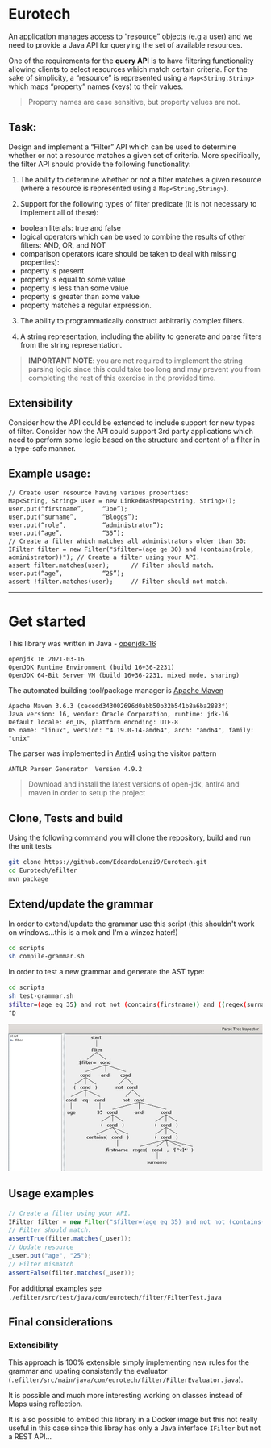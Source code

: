 # Eurotech

An application manages access to “resource” objects (e.g a user) and we need to
provide a Java API for querying the set of available resources. 

One of the requirements for the **query API** is to have filtering functionality allowing clients to
select resources which match certain criteria. For the sake of simplicity, a “resource”
is represented using a `Map<String,String>` which maps “property” names (keys) to
their values. 

> Property names are case sensitive, but property values are not.


## Task:

Design and implement a “Filter” API which can be used to determine whether or not
a resource matches a given set of criteria. More specifically, the filter API should
provide the following functionality:

1. The ability to determine whether or not a filter matches a given resource (where a
resource is represented using a `Map<String,String>`).

2. Support for the following types of filter predicate (it is not necessary to implement all
of these):

* boolean literals: true and false
* logical operators which can be used to combine the results of other filters: AND, OR,
and NOT
* comparison operators (care should be taken to deal with missing properties):
* property is present
* property is equal to some value
* property is less than some value
* property is greater than some value
* property matches a regular expression.

3. The ability to programmatically construct arbitrarily complex filters.

4. A string representation, including the ability to generate and parse filters from the
string representation. 

> **IMPORTANT NOTE**: you are not required to implement the
string parsing logic since this could take too long and may prevent you from
completing the rest of this exercise in the provided time.


## Extensibility

Consider how the API could be extended to include support for new types of filter.
Consider how the API could support 3rd party applications which need to perform
some logic based on the structure and content of a filter in a type-safe manner.

## Example usage:

```{java}
// Create user resource having various properties:
Map<String, String> user = new LinkedHashMap<String, String>();
user.put(“firstname”,     “Joe”);
user.put(“surname”,       “Bloggs”);
user.put(“role”,          “administrator”);
user.put(“age”,           “35”);
// Create a filter which matches all administrators older than 30:
IFilter filter = new Filter("$filter=(age ge 30) and (contains(role, administrator))"); // Create a filter using your API.
assert filter.matches(user);      // Filter should match.
user.put(“age”,           “25”);
assert !filter.matches(user);     // Filter should not match.
```

--- 

# Get started

This library was written in Java - [openjdk-16](https://openjdk.java.net/)

```
openjdk 16 2021-03-16
OpenJDK Runtime Environment (build 16+36-2231)
OpenJDK 64-Bit Server VM (build 16+36-2231, mixed mode, sharing)
```

The automated building tool/package manager is [Apache Maven](https://maven.apache.org/)

```
Apache Maven 3.6.3 (cecedd343002696d0abb50b32b541b8a6ba2883f)
Java version: 16, vendor: Oracle Corporation, runtime: jdk-16
Default locale: en_US, platform encoding: UTF-8
OS name: "linux", version: "4.19.0-14-amd64", arch: "amd64", family: "unix"
```

The parser was implemented in [Antlr4](https://www.antlr.org/) using the visitor pattern

```
ANTLR Parser Generator  Version 4.9.2
```

> Download and install the latest versions of open-jdk, antlr4 and maven in order to setup the project


## Clone, Tests and build

Using the following command you will clone the repository, build and run the unit tests

```sh
git clone https://github.com/EdoardoLenzi9/Eurotech.git
cd Eurotech/efilter
mvn package
```

## Extend/update the grammar

In order to extend/update the grammar use this script (this shouldn't work on windows...this is a mok and I'm a winzoz hater!)

```sh
cd scripts
sh compile-grammar.sh
```

In order to test a new grammar and generate the AST type:

```sh
cd scripts
sh test-grammar.sh
$filter=(age eq 35) and not not (contains(firstname)) and ((regex(surname, '[^c]*')))
^D
```

![spanshot](documentation/snap.jpg)


## Usage examples

```java
// Create a filter using your API.
IFilter filter = new Filter("$filter=(age eq 35) and not not (contains(firstname)) and ((regex(surname, '[^c]*')))"); 
// Filter should match.
assertTrue(filter.matches(_user));      
// Update resource
_user.put("age", "25");
// Filter mismatch
assertFalse(filter.matches(_user));
```

For additional examples see `./efilter/src/test/java/com/eurotech/filter/FilterTest.java`


## Final considerations

### Extensibility

This approach is 100% extensible simply implementing new rules for the grammar and upating consistently the evaluator (`.efilter/src/main/java/com/eurotech/filter/FilterEvaluator.java`).

It is possible and much more interesting working on classes instead of Maps using reflection.

It is also possible to embed this library in a Docker image but this not really useful in this case since this libray has only a Java interface `IFilter` but not a REST API...  